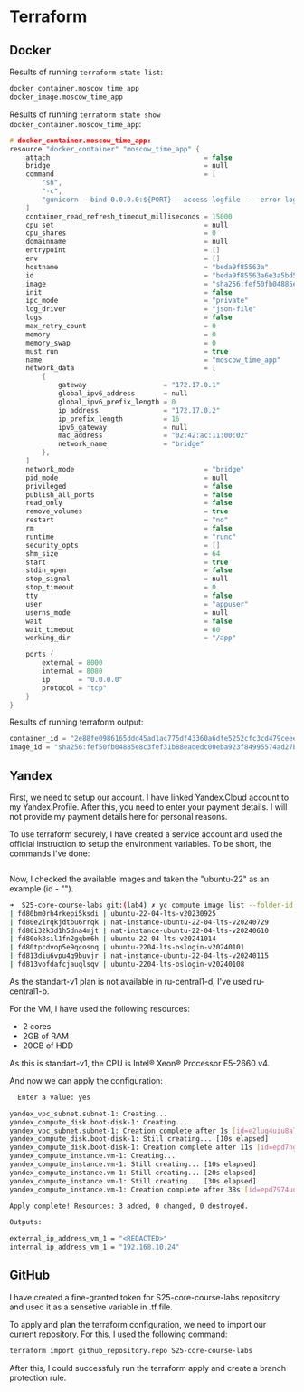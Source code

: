 # Terraform

## Docker

Results of running `terraform state list`:

```bash
docker_container.moscow_time_app
docker_image.moscow_time_app
```

Results of running `terraform state show docker_container.moscow_time_app`:

```c
# docker_container.moscow_time_app:
resource "docker_container" "moscow_time_app" {
    attach                                      = false
    bridge                                      = null
    command                                     = [
        "sh",
        "-c",
        "gunicorn --bind 0.0.0.0:${PORT} --access-logfile - --error-logfile - app:app",
    ]
    container_read_refresh_timeout_milliseconds = 15000
    cpu_set                                     = null
    cpu_shares                                  = 0
    domainname                                  = null
    entrypoint                                  = []
    env                                         = []
    hostname                                    = "beda9f85563a"
    id                                          = "beda9f85563a6e3a5bd5df114c28812336bbe11b8bd4c3acbb52785e0015dc0b"
    image                                       = "sha256:fef50fb04885e8c3fef31b88eadedc00eba923f84995574ad27b21d6a6d5d49f"
    init                                        = false
    ipc_mode                                    = "private"
    log_driver                                  = "json-file"
    logs                                        = false
    max_retry_count                             = 0
    memory                                      = 0
    memory_swap                                 = 0
    must_run                                    = true
    name                                        = "moscow_time_app"
    network_data                                = [
        {
            gateway                   = "172.17.0.1"
            global_ipv6_address       = null
            global_ipv6_prefix_length = 0
            ip_address                = "172.17.0.2"
            ip_prefix_length          = 16
            ipv6_gateway              = null
            mac_address               = "02:42:ac:11:00:02"
            network_name              = "bridge"
        },
    ]
    network_mode                                = "bridge"
    pid_mode                                    = null
    privileged                                  = false
    publish_all_ports                           = false
    read_only                                   = false
    remove_volumes                              = true
    restart                                     = "no"
    rm                                          = false
    runtime                                     = "runc"
    security_opts                               = []
    shm_size                                    = 64
    start                                       = true
    stdin_open                                  = false
    stop_signal                                 = null
    stop_timeout                                = 0
    tty                                         = false
    user                                        = "appuser"
    userns_mode                                 = null
    wait                                        = false
    wait_timeout                                = 60
    working_dir                                 = "/app"

    ports {
        external = 8000
        internal = 8080
        ip       = "0.0.0.0"
        protocol = "tcp"
    }
}
```

Results of running terraform output:

```c
container_id = "2e88fe0986165ddd45ad1ac775df43360a6dfe5252cfc3cd479ceee05b28a70a"
image_id = "sha256:fef50fb04885e8c3fef31b88eadedc00eba923f84995574ad27b21d6a6d5d49fpr0ventu5/moscow-time-app"
```

## Yandex

First, we need to setup our account. I have linked Yandex.Cloud account to my Yandex.Profile. After this, you need to enter your payment details. I will not provide my payment details here for personal reasons.

To use terraform securely, I have created a service account and used the official instruction to setup the environment variables. To be short, the commands I've done:

```bash

```

Now, I checked the available images and taken the "ubuntu-22" as an example (id - "").

```bash
➜  S25-core-course-labs git:(lab4) ✗ yc compute image list --folder-id standard-images | grep ubuntu-22
| fd80bm0rh4rkepi5ksdi | ubuntu-22-04-lts-v20230925                                 | ubuntu-2204-lts                                 | f2e3vsap4cmi4pqk05lg           | READY  |
| fd80e2irqkjdtbu6rrqk | nat-instance-ubuntu-22-04-lts-v20240729                    | nat-instance-ubuntu-2204                        | f2evo40rkkgol2045o9d,          | READY  |
| fd80i32k3d1h5dna4mjt | nat-instance-ubuntu-22-04-lts-v20240610                    | nat-instance-ubuntu-2204                        | f2e9pqf3v76132fem6p7,          | READY  |
| fd80ok8sil1fn2gqbm6h | ubuntu-22-04-lts-v20241014                                 | ubuntu-2204-lts                                 | f2essuur1lbjq176dukv           | READY  |
| fd80tpcdvop5e9qcosnq | ubuntu-2204-lts-oslogin-v20240101                          | ubuntu-2204-lts-oslogin                         | f2emscmodd2r1suum3f1           | READY  |
| fd813diu6vpu4q9buvjr | nat-instance-ubuntu-22-04-lts-v20240115                    | nat-instance-ubuntu-2204                        | f2e8nga0u93m5in9mtu1,          | READY  |
| fd813vofdafcjauqlsqv | ubuntu-2204-lts-oslogin-v20240108                          | ubuntu-2204-lts-oslogin                         | f2e8adopubpplrmcjkp6           | READY  |
```

As the standart-v1 plan is not available in ru-central1-d, I've used ru-central1-b.

For the VM, I have used the following resources:

- 2 cores
- 2GB of RAM
- 20GB of HDD

As this is standart-v1, the CPU is Intel® Xeon® Processor E5-2660 v4.

And now we can apply the configuration:

```bash
  Enter a value: yes

yandex_vpc_subnet.subnet-1: Creating...
yandex_compute_disk.boot-disk-1: Creating...
yandex_vpc_subnet.subnet-1: Creation complete after 1s [id=e2luq4uiu8algja3isqh]
yandex_compute_disk.boot-disk-1: Still creating... [10s elapsed]
yandex_compute_disk.boot-disk-1: Creation complete after 11s [id=epd7ng9kbdek20dpq87n]
yandex_compute_instance.vm-1: Creating...
yandex_compute_instance.vm-1: Still creating... [10s elapsed]
yandex_compute_instance.vm-1: Still creating... [20s elapsed]
yandex_compute_instance.vm-1: Still creating... [30s elapsed]
yandex_compute_instance.vm-1: Creation complete after 38s [id=epd7974uqtc4icin26ej]

Apply complete! Resources: 3 added, 0 changed, 0 destroyed.

Outputs:

external_ip_address_vm_1 = "<REDACTED>"
internal_ip_address_vm_1 = "192.168.10.24"
```

## GitHub

I have created a fine-granted token for S25-core-course-labs repository and used it as a sensetive variable in .tf file.

To apply and plan the terraform configuration, we need to import our current repository. For this, I used the following command:

```bash
terraform import github_repository.repo S25-core-course-labs
```

After this, I could successfuly run the terraform apply and create a branch protection rule.
